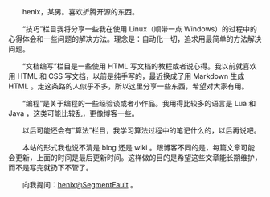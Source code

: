 　　henix，某男。喜欢折腾开源的东西。

　　“技巧”栏目我将分享一些我在使用 Linux（顺带一点 Windows）的过程中的心得体会和一些问题的解决方法。理念是：自动化一切，追求用最简单的方法解决问题。

　　“文档编写”栏目是一些使用 HTML 写文档的教程或者说心得。我以前就喜欢用 HTML 和 CSS 写文档，以前是纯手写的，最近换成了用 Markdown 生成 HTML 。走这条路的人似乎不多，所以这里分享一些东西，希望对大家有用。

　　“编程”是关于编程的一些经验谈或者小作品。我用得比较多的语言是 Lua 和 Java ，这类可能比较乱，更像博客一些。

　　以后可能还会有“算法”栏目，我学习算法过程中的笔记什么的，以后再说吧。

　　本站的形式我也说不清是 blog 还是 wiki 。跟博客不同的是，每篇文章可能会更新，上面的时间是最后更新时间。这样做的目的是希望这些文章能长期维护，而不是写完就扔下不管了。

　　向我提问：[henix@SegmentFault](http://segmentfault.com/u/henix) 。
